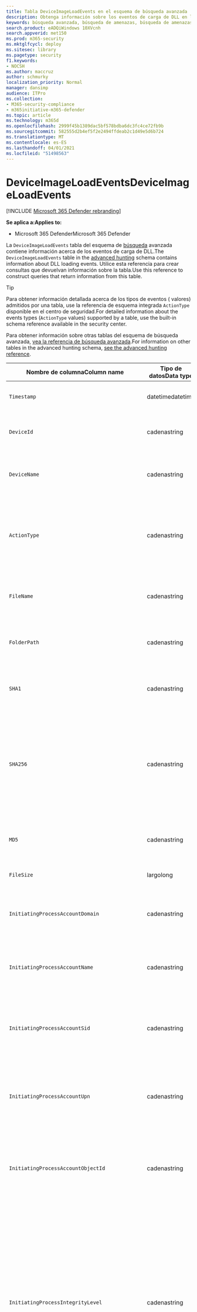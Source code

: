 ```yaml
---
title: Tabla DeviceImageLoadEvents en el esquema de búsqueda avanzada
description: Obtenga información sobre los eventos de carga de DLL en la tabla DeviceImageLoadEvents del esquema de búsqueda avanzada
keywords: búsqueda avanzada, búsqueda de amenazas, búsqueda de amenazas cibernéticas, protección contra amenazas de Microsoft, microsoft 365, mtp, m365, búsqueda, consulta, telemetría, referencia de esquema, kusto, tabla, columna, tipo de datos, descripción, imageloadevents, DeviceImageLoadEvents, carga de DLL, biblioteca, imagen de archivo
search.product: eADQiWindows 10XVcnh
search.appverid: met150
ms.prod: m365-security
ms.mktglfcycl: deploy
ms.sitesec: library
ms.pagetype: security
f1.keywords:
- NOCSH
ms.author: maccruz
author: schmurky
localization_priority: Normal
manager: dansimp
audience: ITPro
ms.collection:
- M365-security-compliance
- m365initiative-m365-defender
ms.topic: article
ms.technology: m365d
ms.openlocfilehash: 2999f45b1389dac5bf578bdba6dc3fc4ce72fb9b
ms.sourcegitcommit: 582555d2b4ef5f2e2494ffdeab2c1d49e5d6b724
ms.translationtype: MT
ms.contentlocale: es-ES
ms.lasthandoff: 04/01/2021
ms.locfileid: "51498563"
---
```

# <a name="deviceimageloadevents"></a><span data-ttu-id="987af-104">DeviceImageLoadEvents</span><span class="sxs-lookup"><span data-stu-id="987af-104">DeviceImageLoadEvents</span></span>

[!INCLUDE [Microsoft 365 Defender rebranding](../includes/microsoft-defender.md)]


<span data-ttu-id="987af-105">**Se aplica a:**</span><span class="sxs-lookup"><span data-stu-id="987af-105">**Applies to:**</span></span>
- <span data-ttu-id="987af-106">Microsoft 365 Defender</span><span class="sxs-lookup"><span data-stu-id="987af-106">Microsoft 365 Defender</span></span>



<span data-ttu-id="987af-107">La `DeviceImageLoadEvents` tabla del esquema de [búsqueda](advanced-hunting-overview.md) avanzada contiene información acerca de los eventos de carga de DLL.</span><span class="sxs-lookup"><span data-stu-id="987af-107">The `DeviceImageLoadEvents` table in the [advanced hunting](advanced-hunting-overview.md) schema contains information about DLL loading events.</span></span> <span data-ttu-id="987af-108">Utilice esta referencia para crear consultas que devuelvan información sobre la tabla.</span><span class="sxs-lookup"><span data-stu-id="987af-108">Use this reference to construct queries that return information from this table.</span></span>

>[!TIP]
> <span data-ttu-id="987af-109">Para obtener información detallada acerca de los tipos de eventos ( valores) admitidos por una tabla, use la referencia de esquema integrada `ActionType` disponible en el centro de seguridad.</span><span class="sxs-lookup"><span data-stu-id="987af-109">For detailed information about the events types (`ActionType` values) supported by a table, use the built-in schema reference available in the security center.</span></span>

<span data-ttu-id="987af-110">Para obtener información sobre otras tablas del esquema de búsqueda avanzada, [vea la referencia de búsqueda avanzada](advanced-hunting-schema-tables.md).</span><span class="sxs-lookup"><span data-stu-id="987af-110">For information on other tables in the advanced hunting schema, [see the advanced hunting reference](advanced-hunting-schema-tables.md).</span></span>

| <span data-ttu-id="987af-111">Nombre de columna</span><span class="sxs-lookup"><span data-stu-id="987af-111">Column name</span></span> | <span data-ttu-id="987af-112">Tipo de datos</span><span class="sxs-lookup"><span data-stu-id="987af-112">Data type</span></span> | <span data-ttu-id="987af-113">Descripción</span><span class="sxs-lookup"><span data-stu-id="987af-113">Description</span></span> |
|-------------|-----------|-------------|
| `Timestamp` | <span data-ttu-id="987af-114">datetime</span><span class="sxs-lookup"><span data-stu-id="987af-114">datetime</span></span> | <span data-ttu-id="987af-115">Fecha y hora en que se registró el evento.</span><span class="sxs-lookup"><span data-stu-id="987af-115">Date and time when the event was recorded</span></span> |
| `DeviceId` | <span data-ttu-id="987af-116">cadena</span><span class="sxs-lookup"><span data-stu-id="987af-116">string</span></span> | <span data-ttu-id="987af-117">Identificador único para el equipo en servicio</span><span class="sxs-lookup"><span data-stu-id="987af-117">Unique identifier for the machine in the service</span></span> |
| `DeviceName` | <span data-ttu-id="987af-118">cadena</span><span class="sxs-lookup"><span data-stu-id="987af-118">string</span></span> | <span data-ttu-id="987af-119">Nombre de dominio completo (FQDN, por sus siglas en inglés) del equipo</span><span class="sxs-lookup"><span data-stu-id="987af-119">Fully qualified domain name (FQDN) of the machine</span></span> |
| `ActionType` | <span data-ttu-id="987af-120">cadena</span><span class="sxs-lookup"><span data-stu-id="987af-120">string</span></span> | <span data-ttu-id="987af-121">Tipo de actividad que desencadenó el evento.</span><span class="sxs-lookup"><span data-stu-id="987af-121">Type of activity that triggered the event.</span></span> <span data-ttu-id="987af-122">Vea la [referencia de esquema en el portal](advanced-hunting-schema-tables.md?#get-schema-information-in-the-security-center) para obtener más información</span><span class="sxs-lookup"><span data-stu-id="987af-122">See the [in-portal schema reference](advanced-hunting-schema-tables.md?#get-schema-information-in-the-security-center) for details</span></span> |
| `FileName` | <span data-ttu-id="987af-123">cadena</span><span class="sxs-lookup"><span data-stu-id="987af-123">string</span></span> | <span data-ttu-id="987af-124">Nombre del archivo donde se aplicó la acción registrada</span><span class="sxs-lookup"><span data-stu-id="987af-124">Name of the file that the recorded action was applied to</span></span> |
| `FolderPath` | <span data-ttu-id="987af-125">cadena</span><span class="sxs-lookup"><span data-stu-id="987af-125">string</span></span> | <span data-ttu-id="987af-126">Carpeta que contiene el archivo al que se aplicó la acción grabada</span><span class="sxs-lookup"><span data-stu-id="987af-126">Folder containing the file that the recorded action was applied to</span></span> |
| `SHA1` | <span data-ttu-id="987af-127">cadena</span><span class="sxs-lookup"><span data-stu-id="987af-127">string</span></span> | <span data-ttu-id="987af-128">SHA-1 del archivo donde fue aplicada la acción registrada</span><span class="sxs-lookup"><span data-stu-id="987af-128">SHA-1 of the file that the recorded action was applied to</span></span> |
| `SHA256` | <span data-ttu-id="987af-129">cadena</span><span class="sxs-lookup"><span data-stu-id="987af-129">string</span></span> | <span data-ttu-id="987af-130">SHA-256 del archivo donde se aplicó la acción registrada.</span><span class="sxs-lookup"><span data-stu-id="987af-130">SHA-256 of the file that the recorded action was applied to.</span></span> <span data-ttu-id="987af-131">Este campo no suele estar rellenado; use la columna SHA1 cuando se encuentre disponible.</span><span class="sxs-lookup"><span data-stu-id="987af-131">This field is usually not populated — use the SHA1 column when available.</span></span> |
| `MD5` | <span data-ttu-id="987af-132">cadena</span><span class="sxs-lookup"><span data-stu-id="987af-132">string</span></span> | <span data-ttu-id="987af-133">Hash MD5 del archivo al que se aplicó la acción grabada</span><span class="sxs-lookup"><span data-stu-id="987af-133">MD5 hash of the file that the recorded action was applied to</span></span> |
| `FileSize` | <span data-ttu-id="987af-134">largo</span><span class="sxs-lookup"><span data-stu-id="987af-134">long</span></span> | <span data-ttu-id="987af-135">Tamaño del archivo en bytes</span><span class="sxs-lookup"><span data-stu-id="987af-135">Size of the file in bytes</span></span> |
| `InitiatingProcessAccountDomain` | <span data-ttu-id="987af-136">cadena</span><span class="sxs-lookup"><span data-stu-id="987af-136">string</span></span> | <span data-ttu-id="987af-137">Dominio de la cuenta que ejecutó el proceso responsable del evento</span><span class="sxs-lookup"><span data-stu-id="987af-137">Domain of the account that ran the process responsible for the event</span></span> |
| `InitiatingProcessAccountName` | <span data-ttu-id="987af-138">cadena</span><span class="sxs-lookup"><span data-stu-id="987af-138">string</span></span> | <span data-ttu-id="987af-139">Nombre de usuario de la cuenta que ejecutó el proceso responsable del evento</span><span class="sxs-lookup"><span data-stu-id="987af-139">User name of the account that ran the process responsible for the event</span></span> |
| `InitiatingProcessAccountSid` | <span data-ttu-id="987af-140">cadena</span><span class="sxs-lookup"><span data-stu-id="987af-140">string</span></span> | <span data-ttu-id="987af-141">Identificador de seguridad (SID) de la cuenta que ejecutó el proceso responsable del evento</span><span class="sxs-lookup"><span data-stu-id="987af-141">Security Identifier (SID) of the account that ran the process responsible for the event</span></span> |
| `InitiatingProcessAccountUpn` | <span data-ttu-id="987af-142">cadena</span><span class="sxs-lookup"><span data-stu-id="987af-142">string</span></span> | <span data-ttu-id="987af-143">Nombre principal de usuario (UPN) de la cuenta que ejecutó el proceso responsable del evento</span><span class="sxs-lookup"><span data-stu-id="987af-143">User principal name (UPN) of the account that ran the process responsible for the event</span></span> |
| `InitiatingProcessAccountObjectId` | <span data-ttu-id="987af-144">cadena</span><span class="sxs-lookup"><span data-stu-id="987af-144">string</span></span> | <span data-ttu-id="987af-145">Identificador de objeto de Azure AD de la cuenta de usuario que ejecutó el proceso responsable del evento</span><span class="sxs-lookup"><span data-stu-id="987af-145">Azure AD object ID of the user account that ran the process responsible for the event</span></span> |
| `InitiatingProcessIntegrityLevel` | <span data-ttu-id="987af-146">cadena</span><span class="sxs-lookup"><span data-stu-id="987af-146">string</span></span> | <span data-ttu-id="987af-147">Nivel de integridad del proceso que inició el evento.</span><span class="sxs-lookup"><span data-stu-id="987af-147">Integrity level of the process that initiated the event.</span></span> <span data-ttu-id="987af-148">Windows asigna niveles de integridad a procesos basados en determinadas características, como si se iniciaron desde una descarga de Internet.</span><span class="sxs-lookup"><span data-stu-id="987af-148">Windows assigns integrity levels to processes based on certain characteristics, such as if they were launched from an internet download.</span></span> <span data-ttu-id="987af-149">Estos niveles de integridad influyen en los permisos de los recursos</span><span class="sxs-lookup"><span data-stu-id="987af-149">These integrity levels influence permissions to resources</span></span> |
| `InitiatingProcessTokenElevation` | <span data-ttu-id="987af-150">cadena</span><span class="sxs-lookup"><span data-stu-id="987af-150">string</span></span> | <span data-ttu-id="987af-151">Tipo de token que indica la presencia o ausencia de elevación de privilegios del Control de acceso de usuario (UAC) aplicada al proceso que inició el evento</span><span class="sxs-lookup"><span data-stu-id="987af-151">Token type indicating the presence or absence of User Access Control (UAC) privilege elevation applied to the process that initiated the event</span></span> |
| `InitiatingProcessSHA1` | <span data-ttu-id="987af-152">cadena</span><span class="sxs-lookup"><span data-stu-id="987af-152">string</span></span> | <span data-ttu-id="987af-153">SHA-1 del proceso (archivo de imagen) que inició el evento</span><span class="sxs-lookup"><span data-stu-id="987af-153">SHA-1 of the process (image file) that initiated the event</span></span> |
| `InitiatingProcessSHA256` | <span data-ttu-id="987af-154">cadena</span><span class="sxs-lookup"><span data-stu-id="987af-154">string</span></span> | <span data-ttu-id="987af-155">SHA-256 del proceso (archivo de imagen) que inició el evento.</span><span class="sxs-lookup"><span data-stu-id="987af-155">SHA-256 of the process (image file) that initiated the event.</span></span> <span data-ttu-id="987af-156">Este campo no suele estar rellenado; use la columna SHA1 cuando se encuentre disponible.</span><span class="sxs-lookup"><span data-stu-id="987af-156">This field is usually not populated — use the SHA1 column when available.</span></span> |
| `InitiatingProcessMD5` | <span data-ttu-id="987af-157">cadena</span><span class="sxs-lookup"><span data-stu-id="987af-157">string</span></span> | <span data-ttu-id="987af-158">Hash MD5 del proceso (archivo de imagen) que inició el evento</span><span class="sxs-lookup"><span data-stu-id="987af-158">MD5 hash of the process (image file) that initiated the event</span></span> |
| `InitiatingProcessFileName` | <span data-ttu-id="987af-159">cadena</span><span class="sxs-lookup"><span data-stu-id="987af-159">string</span></span> | <span data-ttu-id="987af-160">Nombre del proceso que inició el evento</span><span class="sxs-lookup"><span data-stu-id="987af-160">Name of the process that initiated the event</span></span> |
| `InitiatingProcessFileSize` | <span data-ttu-id="987af-161">largo</span><span class="sxs-lookup"><span data-stu-id="987af-161">long</span></span> | <span data-ttu-id="987af-162">Tamaño del archivo que ejecutó el proceso responsable del evento</span><span class="sxs-lookup"><span data-stu-id="987af-162">Size of the file that ran the process responsible for the event</span></span> |
| `InitiatingProcessVersionInfoCompanyName` | <span data-ttu-id="987af-163">cadena</span><span class="sxs-lookup"><span data-stu-id="987af-163">string</span></span> | <span data-ttu-id="987af-164">Nombre de la compañía a partir de la información de versión del proceso (archivo de imagen) responsable del evento</span><span class="sxs-lookup"><span data-stu-id="987af-164">Company name from the version information of the process (image file) responsible for the event</span></span> |
| `InitiatingProcessVersionInfoProductName` | <span data-ttu-id="987af-165">cadena</span><span class="sxs-lookup"><span data-stu-id="987af-165">string</span></span> | <span data-ttu-id="987af-166">Nombre del producto de la información de versión del proceso (archivo de imagen) responsable del evento</span><span class="sxs-lookup"><span data-stu-id="987af-166">Product name from the version information of the process (image file) responsible for the event</span></span> |
| `InitiatingProcessVersionInfoProductVersion`| <span data-ttu-id="987af-167">cadena</span><span class="sxs-lookup"><span data-stu-id="987af-167">string</span></span> | <span data-ttu-id="987af-168">Versión del producto de la información de versión del proceso (archivo de imagen) responsable del evento</span><span class="sxs-lookup"><span data-stu-id="987af-168">Product version from the version information of the process (image file) responsible for the event</span></span> |
| `InitiatingProcessVersionInfoInternalFileName` | <span data-ttu-id="987af-169">cadena</span><span class="sxs-lookup"><span data-stu-id="987af-169">string</span></span> | <span data-ttu-id="987af-170">Nombre de archivo interno de la información de versión del proceso (archivo de imagen) responsable del evento</span><span class="sxs-lookup"><span data-stu-id="987af-170">Internal file name from the version information of the process (image file) responsible for the event</span></span> |
| `InitiatingProcessVersionInfoOriginalFileName` | <span data-ttu-id="987af-171">cadena</span><span class="sxs-lookup"><span data-stu-id="987af-171">string</span></span> | <span data-ttu-id="987af-172">Nombre de archivo original de la información de versión del proceso (archivo de imagen) responsable del evento</span><span class="sxs-lookup"><span data-stu-id="987af-172">Original file name from the version information of the process (image file) responsible for the event</span></span> |
| `InitiatingProcessVersionInfoFileDescription` | <span data-ttu-id="987af-173">cadena</span><span class="sxs-lookup"><span data-stu-id="987af-173">string</span></span> | <span data-ttu-id="987af-174">Descripción de la información de versión del proceso (archivo de imagen) responsable del evento</span><span class="sxs-lookup"><span data-stu-id="987af-174">Description from the version information of the process (image file) responsible for the event</span></span> |
| `InitiatingProcessId` | <span data-ttu-id="987af-175">Entero</span><span class="sxs-lookup"><span data-stu-id="987af-175">int</span></span> | <span data-ttu-id="987af-176">Identificador de proceso (PID) del proceso que inició el evento</span><span class="sxs-lookup"><span data-stu-id="987af-176">Process ID (PID) of the process that initiated the event</span></span> |
| `InitiatingProcessCommandLine` | <span data-ttu-id="987af-177">cadena</span><span class="sxs-lookup"><span data-stu-id="987af-177">string</span></span> | <span data-ttu-id="987af-178">Línea de comandos usada para ejecutar el proceso que inició el evento</span><span class="sxs-lookup"><span data-stu-id="987af-178">Command line used to run the process that initiated the event</span></span> |
| `InitiatingProcessCreationTime` | <span data-ttu-id="987af-179">datetime</span><span class="sxs-lookup"><span data-stu-id="987af-179">datetime</span></span> | <span data-ttu-id="987af-180">Fecha y hora en que se inició el proceso que inició el evento</span><span class="sxs-lookup"><span data-stu-id="987af-180">Date and time when the process that initiated the event was started</span></span> |
| `InitiatingProcessFolderPath` | <span data-ttu-id="987af-181">cadena</span><span class="sxs-lookup"><span data-stu-id="987af-181">string</span></span> | <span data-ttu-id="987af-182">Carpeta que contiene el proceso (archivo de imagen) que inició el evento</span><span class="sxs-lookup"><span data-stu-id="987af-182">Folder containing the process (image file) that initiated the event</span></span> |
| `InitiatingProcessParentId` | <span data-ttu-id="987af-183">Entero</span><span class="sxs-lookup"><span data-stu-id="987af-183">int</span></span> | <span data-ttu-id="987af-184">Identificador de proceso (PID) del proceso primario que generó el proceso responsable del evento</span><span class="sxs-lookup"><span data-stu-id="987af-184">Process ID (PID) of the parent process that spawned the process responsible for the event</span></span> |
| `InitiatingProcessParentFileName` | <span data-ttu-id="987af-185">cadena</span><span class="sxs-lookup"><span data-stu-id="987af-185">string</span></span> | <span data-ttu-id="987af-186">Nombre del proceso primario que generó el proceso responsable del evento</span><span class="sxs-lookup"><span data-stu-id="987af-186">Name of the parent process that spawned the process responsible for the event</span></span> |
| `InitiatingProcessParentCreationTime` | <span data-ttu-id="987af-187">datetime</span><span class="sxs-lookup"><span data-stu-id="987af-187">datetime</span></span> | <span data-ttu-id="987af-188">Fecha y hora en que se inició el elemento primario del proceso responsable del evento</span><span class="sxs-lookup"><span data-stu-id="987af-188">Date and time when the parent of the process responsible for the event was started</span></span> |
| `ReportId` | <span data-ttu-id="987af-189">largo</span><span class="sxs-lookup"><span data-stu-id="987af-189">long</span></span> | <span data-ttu-id="987af-190">Identificador de eventos basado en un contador de repetición.</span><span class="sxs-lookup"><span data-stu-id="987af-190">Event identifier based on a repeating counter.</span></span> <span data-ttu-id="987af-191">Para identificar eventos únicos, esta columna debe usarse junto con las columnas DeviceName y Timestamp</span><span class="sxs-lookup"><span data-stu-id="987af-191">To identify unique events, this column must be used in conjunction with the DeviceName and Timestamp columns</span></span> |
| `AppGuardContainerId` | <span data-ttu-id="987af-192">cadena</span><span class="sxs-lookup"><span data-stu-id="987af-192">string</span></span> | <span data-ttu-id="987af-193">Identificador del contenedor virtualizado usado por Application Guard para aislar la actividad del explorador</span><span class="sxs-lookup"><span data-stu-id="987af-193">Identifier for the virtualized container used by Application Guard to isolate browser activity</span></span> |

## <a name="related-topics"></a><span data-ttu-id="987af-194">Temas relacionados</span><span class="sxs-lookup"><span data-stu-id="987af-194">Related topics</span></span>
- [<span data-ttu-id="987af-195">Información general sobre la búsqueda avanzada de amenazas</span><span class="sxs-lookup"><span data-stu-id="987af-195">Advanced hunting overview</span></span>](advanced-hunting-overview.md)
- [<span data-ttu-id="987af-196">Aprender el lenguaje de consulta</span><span class="sxs-lookup"><span data-stu-id="987af-196">Learn the query language</span></span>](advanced-hunting-query-language.md)
- [<span data-ttu-id="987af-197">Usar consultas compartidas</span><span class="sxs-lookup"><span data-stu-id="987af-197">Use shared queries</span></span>](advanced-hunting-shared-queries.md)
- [<span data-ttu-id="987af-198">Buscar entre dispositivos, correos electrónicos, aplicaciones e identidades</span><span class="sxs-lookup"><span data-stu-id="987af-198">Hunt across devices, emails, apps, and identities</span></span>](advanced-hunting-query-emails-devices.md)
- [<span data-ttu-id="987af-199">Entender el esquema</span><span class="sxs-lookup"><span data-stu-id="987af-199">Understand the schema</span></span>](advanced-hunting-schema-tables.md)
- [<span data-ttu-id="987af-200">Aplicar procedimientos recomendados de consulta</span><span class="sxs-lookup"><span data-stu-id="987af-200">Apply query best practices</span></span>](advanced-hunting-best-practices.md)
